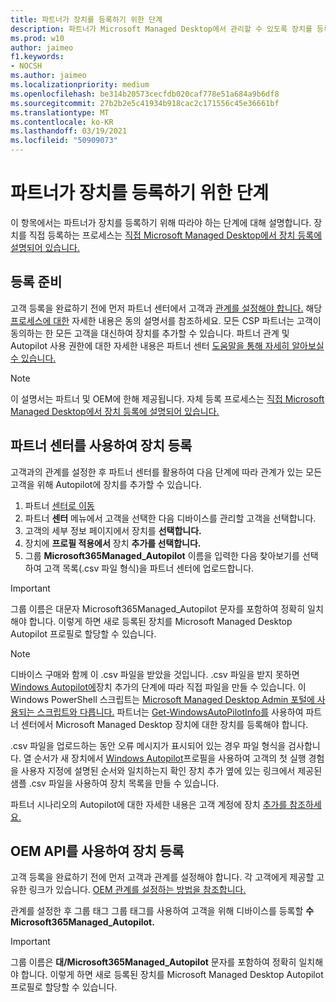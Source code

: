 ```yaml
---
title: 파트너가 장치를 등록하기 위한 단계
description: 파트너가 Microsoft Managed Desktop에서 관리할 수 있도록 장치를 등록하는 방법
ms.prod: w10
author: jaimeo
f1.keywords:
- NOCSH
ms.author: jaimeo
ms.localizationpriority: medium
ms.openlocfilehash: be314b20573cecfdb020caf778e51a684a9b6df8
ms.sourcegitcommit: 27b2b2e5c41934b918cac2c171556c45e36661bf
ms.translationtype: MT
ms.contentlocale: ko-KR
ms.lasthandoff: 03/19/2021
ms.locfileid: "50909073"
---
```

# <a name="steps-for-partners-to-register-devices"></a>파트너가 장치를 등록하기 위한 단계


이 항목에서는 파트너가 장치를 등록하기 위해 따라야 하는 단계에 대해 설명합니다. 장치를 직접 등록하는 프로세스는 [직접 Microsoft Managed Desktop에서 장치 등록에 설명되어 있습니다.](register-devices-self.md)



## <a name="prepare-for-registration"></a>등록 준비 
고객 등록을 완료하기 전에 먼저 파트너 센터에서 고객과 [관계를 설정해야 합니다.](https://partner.microsoft.com/dashboard) 해당 [프로세스에 대한](/windows/deployment/windows-autopilot/registration-auth#csp-authorization) 자세한 내용은 동의 설명서를 참조하세요. 모든 CSP 파트너는 고객이 동의하는 한 모든 고객을 대신하여 장치를 추가할 수 있습니다. 파트너 관계 및 Autopilot 사용 권한에 대한 자세한 내용은 파트너 센터 [도움말을 통해 자세히 알아보실 수 있습니다.](/partner-center/customers_revoke_admin_privileges#windows-autopilot)


> [!NOTE]
> 이 설명서는 파트너 및 OEM에 한해 제공됩니다. 자체 등록 프로세스는 [직접 Microsoft Managed Desktop에서 장치 등록에 설명되어 있습니다.](register-devices-self.md)


## <a name="register-devices-by-using-partner-center"></a>파트너 센터를 사용하여 장치 등록

고객과의 관계를 설정한 후 파트너 센터를 활용하여 다음 단계에 따라 관계가 있는 모든 고객을 위해 Autopilot에 장치를 추가할 수 있습니다.

1. 파트너 [센터로 이동](https://partner.microsoft.com/dashboard)
2. 파트너 **센터** 메뉴에서 고객을 선택한 다음 디바이스를 관리할 고객을 선택합니다.
3. 고객의 세부 정보 페이지에서 장치를 **선택합니다.**
4. 장치에 **프로필 적용에서** 장치 **추가를 선택합니다.**
5. 그룹 **Microsoft365Managed_Autopilot** 이름을 입력한 다음 찾아보기를 선택하여 고객 목록(.csv 파일 형식)을 파트너 센터에 업로드합니다. 


> [!IMPORTANT]
> 그룹 이름은 대문자 Microsoft365Managed_Autopilot 문자를 포함하여 정확히 일치해야 합니다.  이렇게 하면 새로 등록된 장치를 Microsoft Managed Desktop Autopilot 프로필로 할당할 수 있습니다.

>[!NOTE]
> 디바이스 구매와 함께 이 .csv 파일을 받았을 것입니다. .csv 파일을 받지 못하면 [Windows Autopilot에](/windows/deployment/windows-autopilot/add-devices#collecting-the-hardware-id-from-existing-devices-using-powershell)장치 추가의 단계에 따라 직접 파일을 만들 수 있습니다. 이 Windows PowerShell 스크립트는 [Microsoft Managed Desktop Admin 포털에 사용되는 스크립트와 다릅니다.](./register-devices-self.md?view=o365-worldwide#obtain-the-hardware-hash) 파트너는 [Get-WindowsAutoPilotInfo를](https://www.powershellgallery.com/packages/Get-WindowsAutoPilotInfo) 사용하여 파트너 센터에서 Microsoft Managed Desktop 장치에 대한 장치를 등록해야 합니다.

.csv 파일을 업로드하는 동안 오류 메시지가 표시되어 있는 경우 파일 형식을 검사합니다. 열 순서가 새 장치에서 [Windows Autopilot](/partner-center/autopilot#add-devices-to-a-customers-account)프로필을 사용하여 고객의 첫 실행 경험을 사용자 지정에 설명된 순서와 일치하는지 확인 장치 추가 옆에 있는 링크에서 제공된 샘플 .csv 파일을 사용하여 장치 목록을 만들 수 있습니다.  

파트너 시나리오의 Autopilot에 대한 자세한 내용은 고객 계정에 장치 [추가를 참조하세요.](/partner-center/autopilot#add-devices-to-a-customers-account)


## <a name="register-devices-by-using-the-oem-api"></a>OEM API를 사용하여 장치 등록

고객 등록을 완료하기 전에 먼저 고객과 관계를 설정해야 합니다. 각 고객에게 제공할 고유한 링크가 있습니다. [OEM 관계를 설정하는 방법을 참조합니다.](/windows/deployment/windows-autopilot/registration-auth#oem-authorization)

관계를 설정한 후 그룹 태그 그룹 태그를 사용하여 고객을 위해 디바이스를 등록할 **수 Microsoft365Managed_Autopilot.**

> [!IMPORTANT]
> 그룹 이름은 **대/Microsoft365Managed_Autopilot** 문자를 포함하여 정확히 일치해야 합니다. 이렇게 하면 새로 등록된 장치를 Microsoft Managed Desktop Autopilot 프로필로 할당할 수 있습니다.